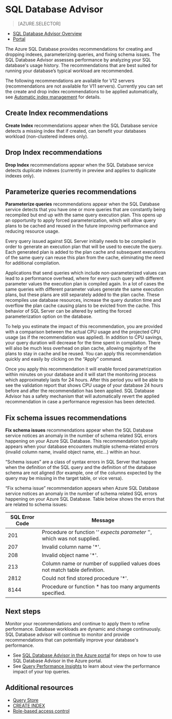 <properties 
   pageTitle="Azure SQL Database Advisor" 
   description="The Azure SQL Database Advisor provides recommendations for your existing SQL Databases that can improve current query performance." 
   services="sql-database" 
   documentationCenter="" 
   authors="stevestein" 
   manager="jhubbard" 
   editor="monicar"/>

<tags
   ms.service="sql-database"
   ms.devlang="na"
   ms.topic="article"
   ms.tgt_pltfrm="na"
   ms.workload="data-management" 
   ms.date="06/22/2016"
   ms.author="sstein"/>

# SQL Database Advisor

> [AZURE.SELECTOR]
- [SQL Database Advisor Overview](sql-database-advisor.md)
- [Portal](sql-database-advisor-portal.md)

The Azure SQL Database provides recommendations for creating and dropping indexes, parameterizing queries, and fixing schema issues. The SQL Database Advisor assesses performance by analyzing your SQL database's usage history. The recommendations that are best suited for running your database’s typical workload are recommended. 

The following recommendations are available for V12 servers (recommendations are not available for V11 servers). Currently you can set the create and drop index recommendations to be applied automatically, see [Automatic index management](sql-database-advisor-portal.md#enable-automatic-index-management) for details.

## Create Index recommendations 

**Create Index** recommendations appear when the SQL Database service detects a missing index that if created, can benefit your databases workload (non-clustered indexes only).

## Drop Index recommendations

**Drop Index** recommendations appear when the SQL Database service detects duplicate indexes (currently in preview and applies to duplicate indexes only).

## Parameterize queries recommendations

**Parameterize queries** recommendations appear when the SQL Database service detects that you have one or more queries that are constantly being recompiled but end up with the same query execution plan. This opens up an opportunity to apply forced parameterization, which will allow  query plans to be cached and reused in the future improving performance and reducing resource usage. 

Every query issued against SQL Server initially needs to be compiled in order to generate an execution plan that will be used to execute the query. Each generated plan is added to the plan cache and subsequent executions of the same query can reuse this plan from the cache, eliminating the need for additional compilation. 

Applications that send queries which include non-parameterized values can lead to a performance overhead, where for every such query with different parameter values the execution plan is compiled again. In a lot of cases the same queries with different parameter values generate the same execution plans, but these plans are still separately added to the plan cache. These recompiles use database resources, increase the query duration time and overflow the plan cache causing plans to be evicted from the cache. This behavior of SQL Server can be altered by setting the forced parameterization option on the database. 

To help you estimate the impact of this recommendation, you are provided with a comparison between the actual CPU usage and the projected CPU usage (as if the recommendation was applied). In addition to CPU savings, your query duration will decrease for the time spent in compilation. There will also be much less overhead on plan cache, allowing majority of the plans to stay in cache and be reused. You can apply this recommendation quickly and easily by clicking on the “Apply” command. 

Once you apply this recommendation it will enable forced parametrization within minutes on your database and it will start the monitoring process which approximately lasts for 24 hours. After this period you will be able to see the validation report that shows CPU usage of your database 24 hours before and after the recommendation has been applied. SQL Database Advisor has a safety mechanism that will automatically revert the applied recommendation in case a performance regression has been detected.

## Fix schema issues recommendations

**Fix schema issues** recommendations appear when the SQL Database service notices an anomaly in the number of schema related SQL errors happening on your Azure SQL Database. This recommendation typically appears when your database encounters multiple schema-related errors (invalid column name, invalid object name, etc...) within an hour.

“Schema issues” are a class of syntax errors in SQL Server that happen when the definition of the SQL query and the definition of the database schema are not aligned (for example, one of the columns expected by the query may be missing in the target table, or vice versa). 

“Fix schema issue” recommendation appears when Azure SQL Database service notices an anomaly in the number of schema related SQL errors happening on your Azure SQL Database. Table below shows the errors that are related to schema issues:

|SQL Error Code|Message|
|--------------|-------|
|201|Procedure or function '*' expects parameter '*', which was not supplied.|
|207|Invalid column name '*'.|
|208|Invalid object name '*'. |
|213|Column name or number of supplied values does not match table definition. |
|2812|Could not find stored procedure '*'. |
|8144|Procedure or function * has too many arguments specified. |

## Next steps

Monitor your recommendations and continue to apply them to refine performance. Database workloads are dynamic and change continuously. SQL Database advisor will continue to monitor and provide recommendations that can potentially improve your database's performance. 

 - See [SQL Database Advisor in the Azure portal](sql-database-advisor-portal.md) for steps on how to use SQL Database Advisor in the Azure portal.
 - See [Query Performance Insights](sql-database-query-performance.md) to learn about view the performance impact of your top queries.

## Additional resources

- [Query Store](https://msdn.microsoft.com/library/dn817826.aspx)
- [CREATE INDEX](https://msdn.microsoft.com/library/ms188783.aspx)
- [Role-based access control](../active-directory/role-based-access-control-configure.md)



